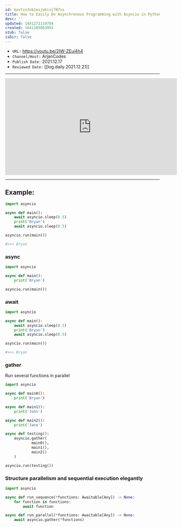 ```yaml
---
id: kavtsn3nb1osjwkisj707vs
title: How to Easily Do Asynchronous Programming with Asyncio in Python
desc: ''
updated: 1641271119784
created: 1641105063991
stub: false
isDir: false
---
```



- `URL:` <https://youtu.be/2IW-ZEui4h4>
- `Channel/Host:` ArjanCodes
- `Publish Date:` 2021.12.17
- `Reviewed Date:` [[log.daily.2021.12.21]]

---

<center><iframe width="560" height="315" src="https://www.youtube.com/embed/2IW-ZEui4h4" frameborder="0" allow="accelerometer; autoplay; encrypted-media; gyroscope; picture-in-picture" allowfullscreen></iframe></center>

---

## Example:

```python
import asyncio

async def main():
	await asyncio.sleep(0.5)
	print('Bryan')
	await asyncio.sleep(0.5)

asyncio.run(main())

#>>> Bryan
```

### async

```python
import asyncio

async def main():
	print('Bryan')

asyncio.run(main())
```

### await

```python
import asyncio

async def main():
	await asyncio.sleep(0.5)
	print('Bryan')
	await asyncio.sleep(0.5)

asyncio.run(main())

#>>> Bryan
```

### gather

Run several functions in parallel

```python
import asyncio

async def main0():
	print('Bryan')

async def main1():
	print('John')

async def main2():
	print('Jane')

async def testing():
    asyncio.gather(
            main0(),
            main1(),
            main2()
    )

asyncio.run(testing())

```

### Structure parallelism and sequential execution elegantly

```python
import asyncio

async def run_sequence(*functions: Awaitable[Any]) -> None:
	for function in functions:
		await function

async def run_parallel(*functions: Awaitable[Any]) -> None:
	await asyncio.gather(*functions)

```

